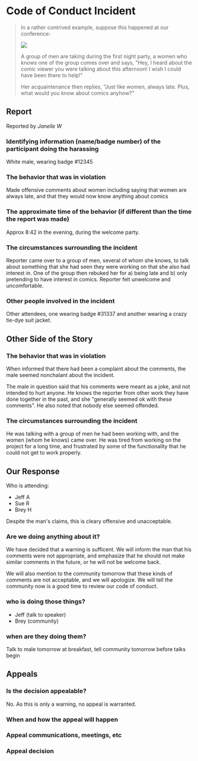 # Code of Conduct Incident

> In a rather contrived example, suppose this happened at our conference:
> 
> ![](http://cdn1.smosh.com/sites/default/files/bloguploads/sexist%20-comic-late.JPG)
>
> A group of men are taking during the first night party, a women who knows one of the group 
> comes over and says, "Hey, I heard about the comic viewer you were talking about this afternoon!
> I wish I could have been there to help!"
> 
> Her acquaintenance then replies, "Just like women, always late. Plus, what would you know about
> comics anyhow?"

## Report

Reported by *Janelle W*

### Identifying information (name/badge number) of the participant doing the harassing

White male, wearing badge #12345

### The behavior that was in violation

Made offensive comments about women including saying that women are always late, and that they would now know anything about comics

### The approximate time of the behavior (if different than the time the report was made)

Approx 8:42 in the evening, during the welcome party.

### The circumstances surrounding the incident

Reporter came over to a group of men, several of whom she knows, to talk about something that she had seen they were working on that she also had interest in. One of the group then rebuked her for a) being late and b) only pretending to have interest in comics. Reporter felt unwelcome and uncomfortable.

### Other people involved in the incident

Other attendees, one wearing badge #31337 and another wearing a crazy tie-dye suit jacket.

## Other Side of the Story

### The behavior that was in violation

When informed that there had been a complaint about the comments, the male seemed nonchalant about the incident.

The male in question said that his comments were meant as a joke, and not intended to hurt anyone. He knows the reporter from other work they have done together in the past, and she "generally seemed ok with these comments". He also noted that nobody else seemed offended.

### The circumstances surrounding the incident

He was talking with a group of men he had been working with, and the women (whom he knows) came over. He was tired from working on the project for a long time, and frustrated by some of the functionality that he could not get to work properly.

## Our Response

Who is attending:

* Jeff A
* Sue R
* Brey H

Despite the man's claims, this is cleary offensive and unacceptable.

### Are we doing anything about it?

We have decided that a warning is sufficent. We will inform the man that his comments were not appropriate, and emphasize that he should not make similar comments in the future, or he will not be welcome back.

We will also mention to the community tomorrow that these kinds of comments are not acceptable, and we will apologize. We will tell the community now is a good time to review our code of conduct.

### who is doing those things?

* Jeff (talk to speaker)
* Brey (community)

### when are they doing them?

Talk to male tomorrow at breakfast, tell community tomorrow before talks begin

## Appeals

### Is the decision appealable?

No. As this is only a warning, no appeal is warranted.

### When and how the appeal will happen

### Appeal communications, meetings, etc

### Appeal decision
